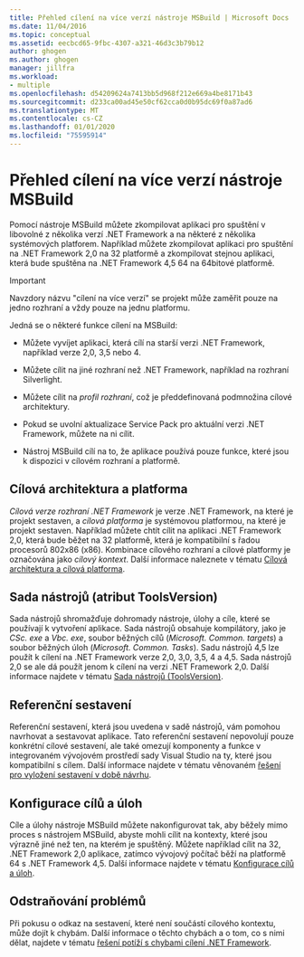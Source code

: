 ```yaml
---
title: Přehled cílení na více verzí nástroje MSBuild | Microsoft Docs
ms.date: 11/04/2016
ms.topic: conceptual
ms.assetid: eecbcd65-9fbc-4307-a321-46d3c3b79b12
author: ghogen
ms.author: ghogen
manager: jillfra
ms.workload:
- multiple
ms.openlocfilehash: d54209624a7413bb5d968f212e669a4be8171b43
ms.sourcegitcommit: d233ca00ad45e50cf62cca0d0b95dc69f0a87ad6
ms.translationtype: MT
ms.contentlocale: cs-CZ
ms.lasthandoff: 01/01/2020
ms.locfileid: "75595914"
---
```

# <a name="msbuild-multitargeting-overview"></a>Přehled cílení na více verzí nástroje MSBuild
Pomocí nástroje MSBuild můžete zkompilovat aplikaci pro spuštění v libovolné z několika verzí .NET Framework a na některé z několika systémových platforem. Například můžete zkompilovat aplikaci pro spuštění na .NET Framework 2,0 na 32 platformě a zkompilovat stejnou aplikaci, která bude spuštěna na .NET Framework 4,5 64 na 64bitové platformě.

> [!IMPORTANT]
> Navzdory názvu "cílení na více verzí" se projekt může zaměřit pouze na jedno rozhraní a vždy pouze na jednu platformu.

 Jedná se o některé funkce cílení na MSBuild:

- Můžete vyvíjet aplikaci, která cílí na starší verzi .NET Framework, například verze 2,0, 3,5 nebo 4.

- Můžete cílit na jiné rozhraní než .NET Framework, například na rozhraní Silverlight.

- Můžete cílit na *profil rozhraní*, což je předdefinovaná podmnožina cílové architektury.

- Pokud se uvolní aktualizace Service Pack pro aktuální verzi .NET Framework, můžete na ni cílit.

- Nástroj MSBuild cílí na to, že aplikace používá pouze funkce, které jsou k dispozici v cílovém rozhraní a platformě.

## <a name="target-framework-and-platform"></a>Cílová architektura a platforma
 *Cílová verze rozhraní .NET Framework* je verze .NET Framework, na které je projekt sestaven, a *cílová platforma* je systémovou platformou, na které je projekt sestaven.  Například můžete chtít cílit na aplikaci .NET Framework 2,0, která bude běžet na 32 platformě, která je kompatibilní s řadou procesorů 802x86 (x86). Kombinace cílového rozhraní a cílové platformy je označována jako *cílový kontext*. Další informace naleznete v tématu [Cílová architektura a cílová platforma](../msbuild/msbuild-target-framework-and-target-platform.md).

## <a name="toolset-toolsversion"></a>Sada nástrojů (atribut ToolsVersion)
 Sada nástrojů shromažďuje dohromady nástroje, úlohy a cíle, které se používají k vytvoření aplikace. Sada nástrojů obsahuje kompilátory, jako je *CSc. exe* a *Vbc. exe*, soubor běžných cílů (*Microsoft. Common. targets*) a soubor běžných úloh (*Microsoft. Common. Tasks*). Sadu nástrojů 4,5 lze použít k cílení na .NET Framework verze 2,0, 3,0, 3,5, 4 a 4,5. Sada nástrojů 2,0 se ale dá použít jenom k cílení na verzi .NET Framework 2,0. Další informace najdete v tématu [Sada nástrojů (ToolsVersion)](../msbuild/msbuild-toolset-toolsversion.md).

## <a name="reference-assemblies"></a>Referenční sestavení
 Referenční sestavení, která jsou uvedena v sadě nástrojů, vám pomohou navrhovat a sestavovat aplikace. Tato referenční sestavení nepovolují pouze konkrétní cílové sestavení, ale také omezují komponenty a funkce v integrovaném vývojovém prostředí sady Visual Studio na ty, které jsou kompatibilní s cílem. Další informace najdete v tématu věnovaném [řešení pro vyložení sestavení v době návrhu](../msbuild/resolving-assemblies-at-design-time.md).

## <a name="configure-targets-and-tasks"></a>Konfigurace cílů a úloh
 Cíle a úlohy nástroje MSBuild můžete nakonfigurovat tak, aby běžely mimo proces s nástrojem MSBuild, abyste mohli cílit na kontexty, které jsou výrazně jiné než ten, na kterém je spuštěný.  Můžete například cílit na 32, .NET Framework 2,0 aplikace, zatímco vývojový počítač běží na platformě 64 s .NET Framework 4,5. Další informace najdete v tématu [Konfigurace cílů a úloh](../msbuild/configuring-targets-and-tasks.md).

## <a name="troubleshooting"></a>Odstraňování problémů
 Při pokusu o odkaz na sestavení, které není součástí cílového kontextu, může dojít k chybám. Další informace o těchto chybách a o tom, co s nimi dělat, najdete v tématu [řešení potíží s chybami cílení .NET Framework](../msbuild/troubleshooting-dotnet-framework-targeting-errors.md).
